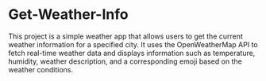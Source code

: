 # Get-Weather-Info
This project is a simple weather app that allows users to get the current weather information for a specified city. It uses the OpenWeatherMap API to fetch real-time weather data and displays information such as temperature, humidity, weather description, and a corresponding emoji based on the weather conditions.
